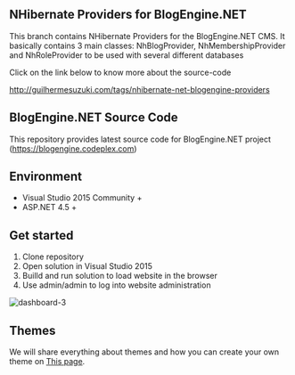 ## NHibernate Providers for BlogEngine.NET

This branch contains NHibernate Providers for the BlogEngine.NET CMS. It basically contains 3 main classes: NhBlogProvider, NhMembershipProvider and NhRoleProvider to be used with several different databases

Click on the link below to know more about the source-code

http://guilhermesuzuki.com/tags/nhibernate-net-blogengine-providers

## BlogEngine.NET Source Code
This repository provides latest source code for BlogEngine.NET project (https://blogengine.codeplex.com)

## Environment
  * Visual Studio 2015 Community +
  * ASP.NET 4.5 +

## Get started
  1. Clone repository
  2. Open solution in Visual Studio 2015
  3. Builld and run solution to load website in the browser
  4. Use admin/admin to log into website administration

![dashboard-3](https://cloud.githubusercontent.com/assets/1932785/11760070/0012f9d8-a052-11e5-84a8-e9097cb85f23.png)

## Themes
We will share everything about themes and how you can create your own theme on [This page](http://francis.bio/BlogEngine/).
